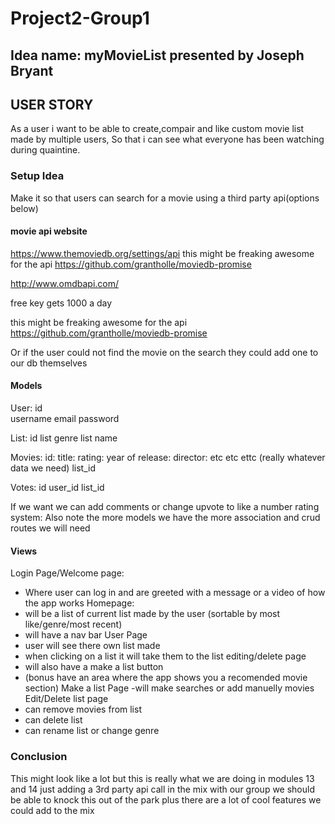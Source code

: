 # Project2-Group1

## Idea name: myMovieList presented by Joseph Bryant
## USER STORY
As a user i want to be able to create,compair and like custom movie list made by multiple users,
So that i can see what everyone has been watching during quaintine.

### Setup Idea

Make it so that users can search for a movie using a third party api(options below)

#### movie api website
https://www.themoviedb.org/settings/api
this might be freaking awesome for the api
https://github.com/grantholle/moviedb-promise

http://www.omdbapi.com/

free key gets 1000 a day

this might be freaking awesome for the api
https://github.com/grantholle/moviedb-promise

Or if the user could not find the movie on the search they could add one to our db themselves

#### Models

User: 
  id  
  username
  email
  password

List:
  id
  list genre
  list name
  

Movies:
  id:
  title:
  rating:
  year of release:
  director:
  etc etc ettc (really whatever data we need)
  list_id

Votes: 
  id
  user_id
  list_id
  
If we want we can add comments or change upvote to like a number rating system:
Also note the more models we have the more association and crud routes we will need

#### Views

Login Page/Welcome page: 
 - Where user can log in and are greeted with a message or a video of how the app works
Homepage:
  - will be a list of current list made by the user (sortable by most like/genre/most recent)
  - will have a nav bar 
User Page
  - user will see there own list made 
  - when clicking on a list it will take them to the list editing/delete page 
  - will also have a make a list button 
  - (bonus have an area where the app shows you a recomended movie section)
Make a list Page
  -will make searches or add manuelly movies
Edit/Delete list page 
  - can remove movies from list 
  - can delete list 
  - can rename list or change genre


### Conclusion
This might look like a lot but this is really what we are doing in modules 13 and 14 just adding a 3rd party api call in the mix with our group we should be able to knock this out of the park plus there are a lot of cool features we could add to the mix




  
